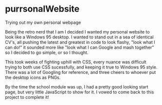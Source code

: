 # purrsonalWebsite
Trying out my own personal webpage

Being the retro nerd that I am I decided I wanted my personal website to look like a Windows 95 desktop. I wanted to stand out in a sea of identical CV's, all pushing the latest and greatest in code to look flashy, "look what I can do!" it sounded more like "look what I can Google and mash together" so I decided to go simple, or so I thought.

This took weeks of fighting uphill with CSS, every nuance was difficult trying to both use CSS sucessfully, and keeping it true to Windows 95 style. There was a lot of Googling for reference, and three cheers to whoever put the desktop icons as PNGs.

By the time the school module was up, I had a pretty good looking start page, but very little JavaScript to show for it. I vowed to come back to this project to complete it!
